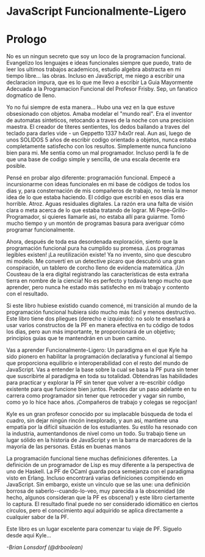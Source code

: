 # JavaScript Funcionalmente-Ligero
# Prologo

No es un ningun secreto que soy un loco de la programacion funcional. Evangelizo los lenguajes e ideas funcionales siempre que puedo, trato de leer los ultimos trabajos academicos, estudio algebra abstracta en mi tiempo libre... las obras. Incluso en JavaScript, me niego a escribir una declaracion impura, que es lo que me llevo a escribir La Guia Mayormente Adecuada a la Programacion Funcional del Profesor Frisby. Sep, un fanatico dogmatico de lleno.

Yo no fui siempre de esta manera... Hubo una vez en la que estuve obsesionado con objetos. Amaba modelar el "mundo real". Era el inventor de automatas sinteticos, retocando a traves de la noche con una precision maestra. El creador de titeres sentientes, los dedos bailando a traves del teclado para darles vide - un Geppetto 1337 h4x0r real. Aun asi, luego de unos SOLIDOS 5 años de escribir codigo orientado a objetos, nunca estaba completamente satisfecho con los resultos. Simplemente nunca funciono bien para mi. Me sentia como un mal programador. Incluso perdi la fe de que una base de codigo simple y sencilla, de una escala decente era posible.

Pensé en probar algo diferente: programación funcional. Empecé a incursionarme con ideas funcionales en mi base de códigos de todos los dias y, para consternación de mis compañeros de trabajo, no tenía la menor idea de lo que estaba haciendo. El código que escribí en esos días era horrible. Atroz. Aguas residuales digitales. La razón era una falta de visión clara o meta acerca de lo que estaba tratando de lograr. Mi Pepe-Grillo-Programador, si quieres llamarle asi, no estaba allí para guiarme. Tomó mucho tiempo y un montón de programas basura para averiguar cómo programar funcionalmente.

Ahora, después de toda esa desordenada exploración, siento que la programación funcional pura ha cumplido su promesa. ¡Los programas legibles existen! ¡La reutilización existe! Ya no invento, sino que descubro mi modelo. Me convertí en un detective picaro que descubrió una gran conspiración, un tablero de corcho lleno de evidencia matemática. ¡Un Cousteau de la era digital registrando las características de esta extraña tierra en nombre de la ciencia! No es perfecto y todavía tengo mucho que aprender, pero nunca he estado más satisfecho en mi trabajo y contento con el resultado.

Si este libro hubiese existido cuando comencé, mi transición al mundo de la programación funcional hubiera sido mucho más fácil y menos destructivo. Este libro tiene dos pliegues (derecho e izquierdo): no solo te enseñará a usar varios constructos de la PF en manera efectiva en tu código de todos los dias, pero aun más importante, te proporcionará de un objetivo; principios guias que te mantendrán en un buen camino.

Vas a aprender Funcionalmente-Ligero: Un paradigma en el que Kyle ha sido pionero en habilitar la programación declarativa y funcional al tiempo que proporciona equilibrio e interoperabilidad con el resto del mundo de JavaScript. Vas a entender la base sobre la cual se basa la PF pura sin tener que suscribirte al paradigma en toda su totalidad. Obtendras las habilidades para practicar y explorar la PF sin tener que volver a re-escribir código existente para que funcione bien juntos. Puedes dar un paso adelante en tu carrera como programador sin tener que retroceder y vagar sin rumbo, como yo lo hice hace años. ¡Compañeros de trabajo y colegas se regocijan!

Kyle es un gran profesor conocido por su implacable búsqueda de toda el cuadro, sin dejar ningún rincón inexplorado, y aun asi, mantiene una empatía por la difícil situación de los estudiantes. Su estilo ha resonado con la industria, aumentandonos de nivel como un todo. Su trabajo tiene un lugar sólido en la historia de JavaScript y en la barra de marcadores de la mayoría de las personas. Estás en buenas manos

La programación funcional tiene muchas definiciones diferentes. La definición de un programador de Lisp es muy diferente a la perspectiva de uno de Haskell. La PF de OCaml guarda poca semejanza con el paradigma visto en Erlang. Incluso encontrará varias definiciones compitiendo en JavaScript. Sin embargo, existe un vínculo que se las une: una definición borrosa de saberlo--cuando-lo-veo, muy parecida a la obscenidad (de hecho, algunos consideran que la PF es obscena!) y este libro ciertamente lo captura. El resultado final puede no ser considerado idiomático en ciertos círculos, pero el conocimiento aquí adquirido se aplica directamente a cualquier sabor de la PF.

Este libro es un lugar excelente para comenzar tu viaje de PF. Siguelo desde aqui Kyle...

*-Brian Lonsdorf (@drboolean)*
